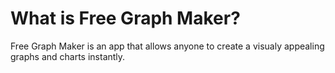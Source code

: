 # What is Free Graph Maker?
Free Graph Maker is an app that allows anyone to create a visualy appealing graphs and charts instantly.

